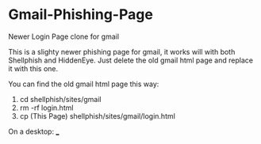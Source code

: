 # Gmail-Phishing-Page
Newer Login Page clone for gmail

This is a slighty newer phishing page for gmail, it works will with both Shellphish and HiddenEye.
Just delete the old gmail html page and replace it with this one.



You can find the old gmail html page this way:
1. cd shellphish/sites/gmail
2. rm -rf login.html
3. cp (This Page) shellphish/sites/gmail/login.html

On a desktop:
[_](https://ibb.co/3WD0pj8) 
